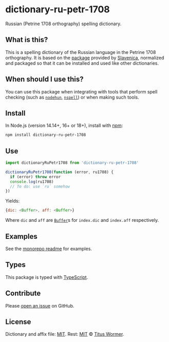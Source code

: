 # dictionary-ru-petr-1708

Russian (Petrine 1708 orthography) spelling dictionary.

## What is this?

This is a spelling dictionary of the Russian language in the Petrine 1708 orthography.
It is based on the [package](http://slavenica.com/za/?za=ru-petr1708-hunspell-3.1.tar.bz2) provided by [Slavenica](https://slavenica.com),
normalized and packaged so that it can be installed and used like other dictionaries.

## When should I use this?

You can use this package when integrating with tools that perform spell checking
(such as [`nodehun`][nodehun], [`nspell`][nspell]) or when making such tools.

## Install

In Node.js (version 14.14+, 16+ or 18+), install with [npm]:

```sh
npm install dictionary-ru-petr-1708
```

## Use

```js
import dictionaryRuPetr1708 from 'dictionary-ru-petr-1708'

dictionaryRuPetr1708(function (error, ru1708) {
  if (error) throw error
  console.log(ru1708)
  // To do: use `ru` somehow
})
```

Yields:

```js
{dic: <Buffer>, aff: <Buffer>}
```

Where `dic` and `aff` are [`Buffer`][buffer]s for `index.dic` and `index.aff`
respectively.

## Examples

See the [monorepo readme][dictionaries] for examples.

## Types

This package is typed with [TypeScript][].

## Contribute

Please [open an issue](https://github.com/noomorph/dictionary-ru-petr-1708/issues/new) on GitHub.

## License

Dictionary and affix file: [MIT](https://github.com/noomorph/dictionary-ru-petr-1708/blob/main/LICENSE).
Rest: [MIT][] © [Titus Wormer][home].

[hunspell]: https://hunspell.github.io

[nodehun]: https://github.com/nathanjsweet/nodehun

[nspell]: https://github.com/wooorm/nspell

[macos]: https://github.com/wooorm/dictionaries#example-use-with-macos

[npm]: https://docs.npmjs.com/cli/install

[dictionaries]: https://github.com/wooorm/dictionaries

[mit]: https://github.com/wooorm/dictionaries/blob/main/license

[buffer]: https://nodejs.org/api/buffer.html#buffer_buffer

[home]: https://wooorm.com

[typescript]: https://www.typescriptlang.org
